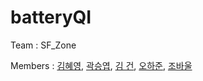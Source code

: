 # batteryQI

Team : SF_Zone

Members : <a href = "https://github.com/hyeyeoung">김혜영</a>, <a href = "https://github.com/kyeob1107">곽승엽</a>, <a href = "https://github.com/Polar-Bear-Poby">김  건</a>, <a href = "https://github.com/hajun05">오하준</a>, <a href = "https://github.com/BWhale1010">조바울</a>
